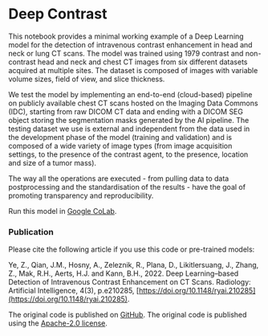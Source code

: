 # Deep Contrast

This notebook provides a minimal working example of a Deep Learning model for the detection of intravenous contrast enhancement in head and neck or lung CT scans. The model was trained using 1979 contrast and non-contrast head and neck and chest CT images from six different datasets acquired at multiple sites. The dataset is composed of images with variable volume sizes, field of view, and slice thickness.

We test the model by implementing an end-to-end (cloud-based) pipeline on publicly available chest CT scans hosted on the Imaging Data Commons (IDC), starting from raw DICOM CT data and ending with a DICOM SEG object storing the segmentation masks generated by the AI pipeline. The testing dataset we use is external and independent from the data used in the development phase of the model (training and validation) and is composed of a wide variety of image types (from image acquisition settings, to the presence of the contrast agent, to the presence, location and size of a tumor mass).

The way all the operations are executed - from pulling data to data postprocessing and the standardisation of the results - have the goal of promoting transparency and reproducibility.

Run this model in [Google CoLab](https://github.com/modelhub-ai/colab_deepcontrast/blob/master/contrast_detection_mwe.ipynb).


### Publication

Please cite the following article if you use this code or pre-trained models:

Ye, Z., Qian, J.M., Hosny, A., Zeleznik, R., Plana, D., Likitlersuang, J., Zhang, Z., Mak, R.H., Aerts, H.J. and Kann, B.H., 2022. Deep Learning–based Detection of Intravenous Contrast Enhancement on CT Scans. Radiology: Artificial Intelligence, 4(3), p.e210285, [https://doi.org/10.1148/ryai.210285](https://doi.org/10.1148/ryai.210285).

The original code is published on [GitHub](https://github.com/AIM-Harvard/DeepContrast). The original code is published using the [Apache-2.0 license](https://github.com/MIC-DKFZ/nnUNet/blob/master/LICENSE).
